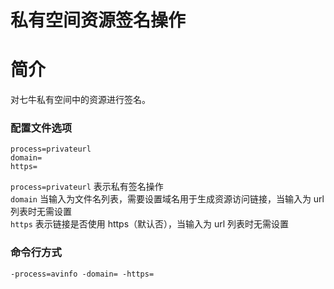 # 私有空间资源签名操作

# 简介
对七牛私有空间中的资源进行签名。

### 配置文件选项
```
process=privateurl
domain=
https=
```
`process=privateurl` 表示私有签名操作  
`domain` 当输入为文件名列表，需要设置域名用于生成资源访问链接，当输入为 url 列表时无需设置  
`https` 表示链接是否使用 https（默认否），当输入为 url 列表时无需设置  

### 命令行方式
```
-process=avinfo -domain= -https= 
```
